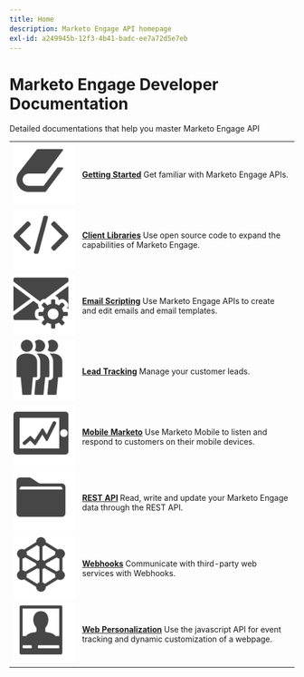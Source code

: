 ```yaml
---
title: Home
description: Marketo Engage API homepage
exl-id: a249945b-12f3-4b41-badc-ee7a72d5e7eb
---
```

# Marketo Engage Developer Documentation

Detailed documentations that help you master Marketo Engage API

<table>
<tbody>
<tr>
<td><img src="assets/Smock_Book_18_N.svg" alt="Getting Started"></td>
<td><a href="getting-started.md"><strong>Getting Started</strong></a>  Get familiar with Marketo Engage APIs.</td>
</tr>
<tr>
<td><img src="assets/Smock_Code_18_N.svg" alt="Client Libraries"></td>
<td><a href="https://github.com/Marketo/Community-Supported-Client-Libraries"><strong>Client Libraries</strong></a> Use open source code to expand the capabilities of Marketo Engage.</td>
</tr>
<tr>
<td><img src="assets/Smock_EmailGear_18_N.svg" alt="Email Scripting"></td>
<td><a href="email-scripting.md"><strong>Email Scripting</strong></a> Use Marketo Engage APIs to create and edit emails and email templates.</td>
</tr>
<tr>
<td><img src="assets/Smock_PeopleGroup_18_N.svg" alt="Lead Tracking"></td>
<td><a href="javascript-api/lead-tracking.md"><strong>Lead Tracking</strong></a> Manage your customer leads.</td>
</tr>
<tr>
<td><img src="assets/Smock_MobileServices_18_N.svg" alt="Mobile Marketo"></td>
<td><a href="mobile/mobile.md"><strong>Mobile Marketo</strong></a> Use Marketo Mobile to listen and respond to customers on their mobile devices.</td>
</tr>
<tr>
<td><img src="assets/Smock_AppleFiles_18_N.svg" alt="REST APIs"></td>
<td><a href="https://developer.adobe.com/marketo-apis/"><strong>REST API</strong></a> Read, write and update your Marketo Engage data through the REST API.</td>
</tr>
<tr>
<td><img src="assets/Smock_SocialNetwork_18_N.svg" alt="Webhooks"></td>
<td><a href="webhooks/webhooks.md"><strong>Webhooks</strong></a> Communicate with third-party web services with Webhooks.</td>
</tr>
<tr>
<td><img src="assets/Smock_PersonalizationField_18_N.svg" alt="Web Personalization"></td>
<td><a href="javascript-api/web-personalization.md"><strong>Web Personalization</strong></a> Use the javascript API for event tracking and dynamic customization of a webpage.</td>
</tr>
</tbody>
</table>
